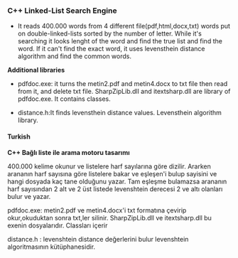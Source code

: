 ### C++ Linked-List Search Engine

- It reads 400.000 words from 4 different file(pdf,html,docx,txt) words put on double-linked-lists sorted by the number of letter. While it's searching it looks lenght of the word and find the true list and find the word. If it can't find the exact word, it uses levensthein distance algorithm and find the common words.


**Additional libraries**
- pdfdoc.exe: it turns the metin2.pdf and metin4.docx to txt file then read from it, and delete txt file. SharpZipLib.dll and itextsharp.dll are library of pdfdoc.exe. It contains classes.

- distance.h:It finds levensthein distance values. Levensthein algorithm library.


#### Turkish

**C++ Bağlı liste ile arama motoru tasarımı**

400.000 kelime okunur ve listelere harf sayılarına göre dizilir. Ararken arananın harf sayısına göre listelere bakar ve eşleşen'i bulup sayisini ve hangi dosyada kaç tane olduğunu yazar. Tam eşleşme bulamazsa arananın harf sayısından 2 alt ve 2 üst listede levenshtein derecesi 2 ve altı olanları bulur ve yazar.

pdfdoc.exe: metin2.pdf ve metin4.docx'i txt formatına çevirip okur,okuduktan sonra txt,ler silinir. SharpZipLib.dll ve itextsharp.dll bu exenin dosyalarıdır. Classları içerir

distance.h : levenshtein distance değerlerini bulur levenshtein algoritmasının kütüphanesidir.
